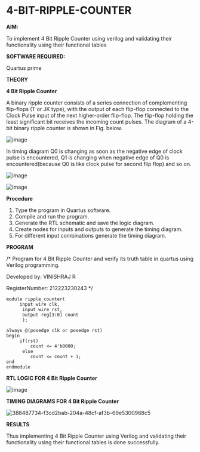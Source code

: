 # 4-BIT-RIPPLE-COUNTER

**AIM:**

To implement  4 Bit Ripple Counter using verilog and validating their functionality using their functional tables

**SOFTWARE REQUIRED:**

Quartus prime

**THEORY**

**4 Bit Ripple Counter**

A binary ripple counter consists of a series connection of complementing flip-flops (T or JK type), with the output of each flip-flop connected to the Clock Pulse input of the next higher-order flip-flop. The flip-flop holding the least significant bit receives the incoming count pulses. The diagram of a 4-bit binary ripple counter is shown in Fig. below.

![image](https://github.com/naavaneetha/4-BIT-RIPPLE-COUNTER/assets/154305477/cb4b74d4-31ab-4359-95d0-d22e67daba13)

In timing diagram Q0 is changing as soon as the negative edge of clock pulse is encountered, Q1 is changing when negative edge of Q0 is encountered(because Q0 is like clock pulse for second flip flop) and so on.

![image](https://github.com/naavaneetha/4-BIT-RIPPLE-COUNTER/assets/154305477/a573a7d6-014e-4e54-93e6-e2ac9530960b)

![image](https://github.com/naavaneetha/4-BIT-RIPPLE-COUNTER/assets/154305477/85e1958a-2fc1-49bb-9a9f-d58ccbf3663c)

**Procedure**

1. Type the program in Quartus software.
2. Compile and run the program.
3. Generate the RTL schematic and save the logic diagram.
4. Create nodes for inputs and outputs to generate the timing diagram.
5. For different input combinations generate the timing diagram.

**PROGRAM**

/* Program for 4 Bit Ripple Counter and verify its truth table in quartus using Verilog programming.

 Developed by: VINISHRAJ R
 
 RegisterNumber: 212223230243
*/
```
module ripple_counter(
     input wire clk,
	  input wire rst,
	  output reg[3:0] count
	  );
	  
always @(posedge clk or posedge rst)
begin
     if(rst)
	     count <= 4'b0000;
	  else 
	     count <= count + 1;
end 
endmodule
```

**RTL LOGIC FOR 4 Bit Ripple Counter**

![image](https://github.com/user-attachments/assets/ef749d80-e0b1-4639-a0f5-06abf685c09b)


**TIMING DIAGRAMS FOR 4 Bit Ripple Counter**

![388487734-f3cd2bab-204a-48cf-af3b-69e5300968c5](https://github.com/user-attachments/assets/1e0a7c1e-4034-4645-b759-79ad95271875)


**RESULTS**

Thus implementing 4 Bit Ripple Counter using Verilog and validating their functionality using their functional tables is done successfully.
